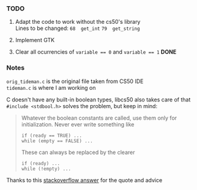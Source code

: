 ### TODO
1. Adapt the code to work without the cs50's library </br>
Lines to be changed:
`68  get_int`
`79  get_string`

2. Implement GTK

3. Clear all ocurrencies of `variable == 0` and `variable == 1` **DONE**

### Notes
`orig_tideman.c` is the original file taken from CS50 IDE </br>
`tideman.c` is where I am working on

C doesn't have any built-in boolean types, libcs50 also takes care of that </br>
`#include <stdbool.h>` solves the problem, but keep in mind:

> Whatever the boolean constants are called, use them only for initialization. Never ever write something like
> ````
> if (ready == TRUE) ...
> while (empty == FALSE) ...
> ````
> These can always be replaced by the clearer
> ````
> if (ready) ...
> while (!empty) ...
> ````

Thanks to this [stackoverflow answer](https://stackoverflow.com/questions/1921539/using-boolean-values-in-c) for the quote and advice
